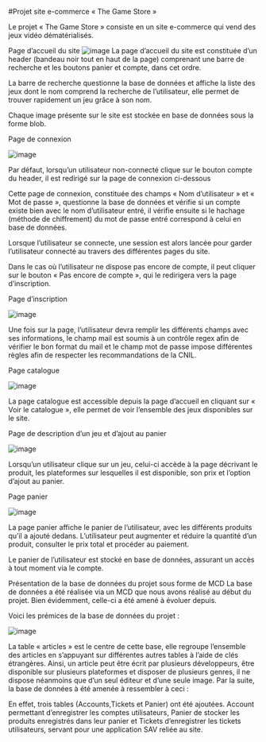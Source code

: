 #Projet site e-commerce « The Game Store »

Le projet « The Game Store » consiste en un site e-commerce qui vend des jeux vidéo dématérialisés. 

Page d’accueil du site 
![image](https://github.com/TomP111/thegamestore/assets/97836360/83c3cb83-ebb6-410e-8a5e-e9f71c1b0a9d)
La page d’accueil du site est constituée d’un header (bandeau noir tout en haut de la page) comprenant une barre de recherche et les boutons panier et compte, dans cet ordre.

La barre de recherche questionne la base de données et affiche la liste des jeux dont le nom comprend la recherche de l’utilisateur, elle permet de trouver rapidement un jeu grâce à son nom.

Chaque image présente sur le site est stockée en base de données sous la forme blob.

Page de connexion

![image](https://github.com/TomP111/thegamestore/assets/97836360/f7e4a855-17fa-4e86-924c-acb3c158e8b8)

Par défaut, lorsqu’un utilisateur non-connecté clique sur le bouton compte du header, il est redirigé sur la page de connexion ci-dessous

Cette page de connexion, constituée des champs « Nom d’utilisateur » et « Mot de passe », questionne la base de données et vérifie si un compte existe bien avec le nom d’utilisateur entré, il vérifie ensuite si le hachage (méthode de chiffrement) du mot de passe entré correspond à celui en base de données.
 
Lorsque l’utilisateur se connecte, une session est alors lancée pour garder l’utilisateur connecté au travers des différentes pages du site.

Dans le cas où l’utilisateur ne dispose pas encore de compte, il peut cliquer sur le bouton « Pas encore de compte », qui le redirigera vers la page d’inscription.

Page d’inscription

![image](https://github.com/TomP111/thegamestore/assets/97836360/841a44ba-6d03-4deb-855a-5e1d347ab83b)
 
Une fois sur la page, l’utilisateur devra remplir les différents champs avec ses informations, le champ mail est soumis à un contrôle regex afin de vérifier le bon format du mail et le champ mot de passe impose différentes règles afin de respecter les recommandations de la CNIL.

Page catalogue

![image](https://github.com/TomP111/thegamestore/assets/97836360/4e6f49bc-bc43-4959-8c44-3004a197b247)

La page catalogue est accessible depuis la page d’accueil en cliquant sur « Voir le catalogue », elle permet de voir l’ensemble des jeux disponibles sur le site.

Page de description d’un jeu et d’ajout au panier

![image](https://github.com/TomP111/thegamestore/assets/97836360/61fd3fa3-949b-4bd9-9049-c6787dccc9f9)

Lorsqu’un utilisateur clique sur un jeu, celui-ci accède à la page décrivant le produit, les plateformes sur lesquelles il est disponible, son prix et l’option d’ajout au panier.

Page panier

![image](https://github.com/TomP111/thegamestore/assets/97836360/7bf1a0c5-f584-420c-b848-2cc892bdbe03)

La page panier affiche le panier de l’utilisateur, avec les différents produits qu’il a ajouté dedans. L’utilisateur peut augmenter et réduire la quantité d’un produit, consulter le prix total et procéder au paiement.

Le panier de l’utilisateur est stocké en base de données, assurant un accès à tout moment via le compte.
 

Présentation de la base de données du projet sous forme de MCD
La base de données a été réalisée via un MCD que nous avons réalisé au début du projet. Bien évidemment, celle-ci a été amené à évoluer depuis.

Voici les prémices de la base de données du projet :

![image](https://github.com/TomP111/thegamestore/assets/97836360/f24db905-926f-403f-9aac-cc04fe53a94e)

La table « articles » est le centre de cette base, elle regroupe l’ensemble des articles en s’appuyant sur différentes autres tables à l’aide de clés étrangères.
Ainsi, un article peut être écrit par plusieurs développeurs, être disponible sur plusieurs plateformes et disposer de plusieurs genres, il ne dispose néanmoins que d’un seul éditeur et d’une seule image.
Par la suite, la base de données à été amenée à ressembler à ceci :
 
En effet, trois tables (Accounts,Tickets et Panier) ont été ajoutées. Account permettant d’enregistrer les comptes utilisateurs, Panier de stocker les produits enregistrés dans leur panier et Tickets d’enregistrer les tickets utilisateurs, servant pour une application SAV reliée au site.


